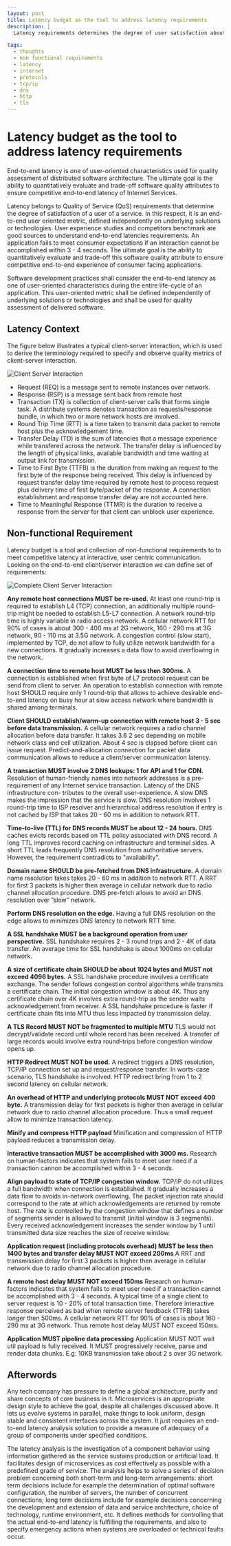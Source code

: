 ```yaml
---
layout: post
title: Latency budget as the tool to address latency requirements
description: |
  Latency requirements determines the degree of user satisfaction about the web service. Software development practices shall consider the end-to-end latency as one of user-oriented characteristics during the entire life-cycle of an application. Latency budget defines latency target and non-functional requirements for distributed systems.

tags:
  - thoughts
  - non functional requirements
  - latency
  - internet
  - protocols
  - tcp/ip
  - dns
  - http
  - tls
---
```


# Latency budget as the tool to address latency requirements

End-to-end latency is one of user-oriented characteristics used for quality assessment of distributed software architecture. The ultimate goal is the ability to quantitatively evaluate and trade-off software quality attributes to ensure competitive end-to-end latency of Internet Services.

Latency belongs to Quality of Service (QoS) requirements that determine the degree of satisfaction of a user of a service. In this respect, it is an end-to-end user oriented metric, defined independently on underlying solutions or technologies. User experience studies and competitors benchmark are good sources to understand end-to-end latencies requirements. An application fails to meet consumer expectations if an interaction cannot be accomplished within 3 - 4 seconds. The ultimate goal is the ability to quantitatively evaluate and trade-off this software quality attribute to ensure competitive end-to-end experience of consumer facing applications.

Software development practices shall consider the end-to-end latency as one of user-oriented characteristics during the entire life-cycle of an application. This user-oriented metric shall be defined independently of underlying solutions or technologies and shall be used for quality assessment of delivered software.

## Latency Context

The figure below illustrates a typical client-server interaction, which is used to derive the terminology required to specify and observe quality metrics of client-server interaction.

![Client Server Interaction](/assets/images/2010-09-20-client-server.svg)

* Request (REQ) is a message sent to remote instances over network.
* Response (RSP) is a message sent back from remote host
* Transaction (TX) is collection of client-server calls that forms single task. A distribute systems denotes transaction as requests/response bundle, in which two or more network hosts are involved.
* Round Trip Time (RTT) is a time taken to transmit data packet to remote host plus the acknowledgement time.
* Transfer Delay (TD) is the sum of latencies that a message experience while transfered across the network. The transfer delay is influenced by the length of physical links, available bandwidth and time waiting at output link for transmission.
* Time to First Byte (TTFB) is the duration from making an request to the first byte of the response being received. This delay is influenced by request transfer delay time required by remote host to process request plus delivery time of first byte/packet of the response. A connection establishment and response transfer delay are not accounted here.
* Time to Meaningful Response (TTMR) is the duration to receive a response from the server for that client can unblock user experience. 


## Non-functional Requirement

Latency budget is a tool and collection of non-functional requirements to to meet competitive latency at interactive, user centric communication. Looking on the end-to-end client/server interaction we can define set of requirements:

![Complete Client Server Interaction](/assets/images/2010-09-20-client-server-tx.svg)


**Any remote host connections MUST be re-used.**
At least one round-trip is required to establish L4 (TCP) connection, an additionally multiple round-trip might be needed to establish L5-L7 connection. A network round-trip time is highly variable in radio access network. A cellular network RTT for 90% of cases is about 300 - 400 ms at 2G network, 160 - 290 ms at 3G network, 90 - 110 ms at 3.5G network. A congestion control (slow start), implemented by TCP, do not allow to fully utilize network bandwidth for a new connections. It gradually increases a data flow to avoid overflowing in the network.


**A connection time to remote host MUST be less then 300ms.**
A connection is established when first byte of L7 protocol request can be send from client to server. An operation to establish connection with remote host SHOULD require only 1 round-trip that allows to achieve desirable end-to-end latency on busy hour at slow access network where bandwidth is shared among terminals.


**Client SHOULD establish/warm-up connection with remote host 3 - 5 sec before data transmission.**
A cellular network requires a radio channel allocation before data transfer. It takes 3.6 2 sec depending on mobile network class and cell utilization. About 4 sec is elapsed before client can issue request. Predict-and-allocation connection for packet data communication allows to reduce a client/server communication latency.


**A transaction MUST involve 2 DNS lookups: 1 for API and 1 for CDN.**
Resolution of human-friendly names into network addresses is a pre-requirement of any Internet service transaction. Latency of the DNS infrastructure con- tributes to the overall user-experience. A slow DNS makes the impression that the service is slow. DNS resolution involves 1 round-trip time to ISP resolver and hierarchical address resolution if entry is not cached by ISP that takes 20 - 60 ms in addition to network RTT.

**Time-to-live (TTL) for DNS records MUST be about 12 - 24 hours.**
DNS caches evicts records based on TTL policy associated with DNS record. A long TTL improves record caching on infrastructure and terminal sides. A short TTL leads frequently DNS resolution from authoritative servers. However, the requirement contradicts to "availability".

**Domain name SHOULD be pre-fetched from DNS infrastructure.**
A domain name resolution takes takes 20 - 60 ms in addition to network RTT. A RRT for first 3 packets is higher then average in cellular network due to radio channel allocation procedure. DNS pre-fetch allows to avoid an DNS resolution over ”slow” network.

**Perform DNS resolution on the edge.**
Having a full DNS resolution on the edge allows to minimizes DNS latency to network RTT time.

**A SSL handshake MUST be a background operation from user perspective.**
SSL handshake requires 2 - 3 round trips and 2 - 4K of data transfer. An average time for SSL handshake is about 1000ms on cellular network.

**A size of certificate chain SHOULD be about 1024 bytes and MUST not exceed 4096 bytes.**
A SSL handshake procedure involves a certificate exchange. The sender follows congestion control algorithms while transmits a certificate chain. The initial congestion window is about 4K. Thus any certificate chain over 4K involves extra round-trip as the sender waits acknowledgement from receiver. A SSL handshake procedure is faster if certificate chain fits into MTU thus less impacted by transmission delay.

**A TLS Record MUST NOT be fragmented to multiple MTU**
TLS would not decrypt/validate record until whole record has been received. A transfer of large records would involve extra round-trips before congestion window opens up.

**HTTP Redirect MUST NOT be used.**
A redirect triggers a DNS resolution, TCP/IP connection set up and request/response transfer. In worts-case scenario, TLS handshake is involved. HTTP redirect bring from 1 to 2 second latency on cellular network.

**An overhead of HTTP and underlying protocols MUST NOT exceed 400 byte.**
A transmission delay for first packets is higher then average in cellular network due to radio channel allocation procedure. Thus a small request allow to minimize transaction latency.

**Minify and compress HTTP payload**
Minification and compression of HTTP payload reduces a transmission delay.

**Interactive transaction MUST be accomplished with 3000 ms.**
Research on human-factors indicates that system fails to meet user need if a transaction cannon be accomplished within 3 - 4 seconds.

**Align payload to state of TCP/IP congestion window.**
TCP/IP do not utilizes a full bandwidth when connection is established. It gradually increases a data flow to avoids in-network overflowing. The packet injection rate should correspond to the rate at which acknowledgements are returned by remote host. The rate is controlled by the congestion window that defines a number of segments sender is allowed to transmit (initial window is 3 segments). Every received acknowledgement increases the sender window by 1 until transmitted data size reaches the size of receive window.

**Application request (including protocols overhead) MUST be less then 1400 bytes and transfer delay MUST NOT exceed 200ms**
A RRT and transmission delay for first 3 packets is higher then average in cellular network due to radio channel allocation procedure.

**A remote host delay MUST NOT exceed 150ms**
Research on human-factors indicates that system fails to meet user need if a transaction cannot be accomplished with 3 - 4 seconds. A typical time of a single client to server request is 10 - 20% of total transaction time. Therefore interactive response perceived as bad when remote server feedback (TTFB) takes longer then 500ms. A cellular network RTT for 90% of cases is about 160 - 290 ms at 3G network. Thus remote host delay MUST NOT exceed 150ms.

**Application MUST pipeline data processing**
Application MUST NOT wait util payload is fully received. It MUST progressively receive, parse and render data chunks. E.g. 10KB transmission take about 2 s over 3G network.


## Afterwords

Any tech company has pressure to define a global architecture, purify and share concepts of core business in it. Microservices is an appropriate design style to achieve the goal, despite all challenges discussed above. It lets us evolve systems in parallel, make things to look uniform, design stable and consistent interfaces across the system. It just requires an end-to-end latency analysis solution to provide a measure of adequacy of a group of components under specified conditions. 

The latency analysis is the investigation of a component behavior using information gathered as the service sustains production or artificial load. It facilitates design of microservices as cost effectively as possible with a predefined grade of service. The analysis helps to solve a series of decision problem concerning both short-term and long-term arrangements: short term decisions include for example the determination of optimal software configuration, the number of servers, the number of concurrent connections; long term decisions include for example decisions concerning the development and extension of data and service architecture, choice of technology, runtime environment, etc. It defines methods for controlling that the actual end-to-end latency is fulfilling the requirements, and also to specify emergency actions when systems are overloaded or technical faults occur.
